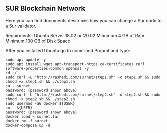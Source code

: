 ## SUR Blockchain Network ##

Here you can find documents describes how you can change a Sur node to a Sur validator.

Requirments:
Ubuntu Server 18.02 or 20.02
Minumum 4 GB of Ram
Minimum 100 GB of Disk Space


After you installed Ubuntu go to command Propmt and type:

```
sudo apt update -y
sudo apt install wget apt-transport-https ca-certificates curl software-properties-common openssl -y
cd ~/
sudo curl -L "http://rashedi.com/surnet/step1.sh" -o step1.sh && sudo chmod +x step1.sh && ./step1.sh
su - surnet
password: (password shown above)
sudo curl -L "http://rashedi.com/surnet/step2.sh" -o step2.sh && sudo chmod +x step2.sh && ./step2.sh
sudo usermod -aG docker ${USER}
su - ${USER}
password: (password shown above)
docker load < surnet.tar
docker rm -f surnet
docker-compose up -d
```
